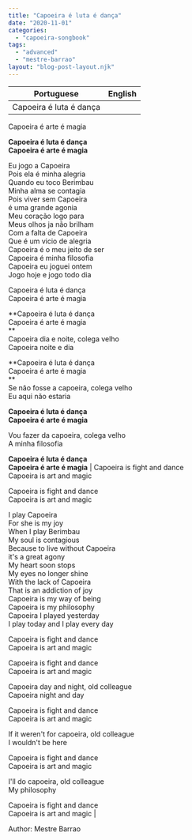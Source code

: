 ```yaml
---
title: "Capoeira é luta é dança"
date: "2020-11-01"
categories: 
  - "capoeira-songbook"
tags: 
  - "advanced"
  - "mestre-barrao"
layout: "blog-post-layout.njk"
---
```


| Portuguese | English |
| --- | --- |
| Capoeira é luta é dança  
Capoeira é arte é magia  
  
**Capoeira é luta é dança  
Capoeira é arte é magia**  
  
Eu jogo a Capoeira  
Pois ela é minha alegria  
Quando eu toco Berimbau  
Minha alma se contagia  
Pois viver sem Capoeira  
é uma grande agonia  
Meu coração logo para  
Meus olhos ja não brilham  
Com a falta de Capoeira  
Que é um vicio de alegria  
Capoeira é o meu jeito de ser  
Capoeira é minha filosofia  
Capoeira eu joguei ontem  
Jogo hoje e jogo todo dia  
  
Capoeira é luta é dança  
Capoeira é arte é magia  
  
**Capoeira é luta é dança  
Capoeira é arte é magia  
**  
Capoeira dia e noite, colega velho  
Capoeira noite e dia  
  
**Capoeira é luta é dança  
Capoeira é arte é magia  
**  
Se não fosse a capoeira, colega velho  
Eu aqui não estaria  
  
**Capoeira é luta é dança  
Capoeira é arte é magia**  
  
Vou fazer da capoeira, colega velho  
A minha filosofia  
  
**Capoeira é luta é dança  
Capoeira é arte é magia** | Capoeira is fight and dance  
Capoeira is art and magic  
  
Capoeira is fight and dance  
Capoeira is art and magic  
  
I play Capoeira  
For she is my joy  
When I play Berimbau  
My soul is contagious  
Because to live without Capoeira  
it's a great agony  
My heart soon stops  
My eyes no longer shine  
With the lack of Capoeira  
That is an addiction of joy  
Capoeira is my way of being  
Capoeira is my philosophy  
Capoeira I played yesterday  
I play today and I play every day  
  
Capoeira is fight and dance  
Capoeira is art and magic  
  
Capoeira is fight and dance  
Capoeira is art and magic  
  
Capoeira day and night, old colleague  
Capoeira night and day  
  
Capoeira is fight and dance  
Capoeira is art and magic  
  
If it weren't for capoeira, old colleague  
I wouldn't be here  
  
Capoeira is fight and dance  
Capoeira is art and magic  
  
I'll do capoeira, old colleague  
My philosophy  
  
Capoeira is fight and dance  
Capoeira is art and magic |

<figcaption>

Author: Mestre Barrao

</figcaption>
